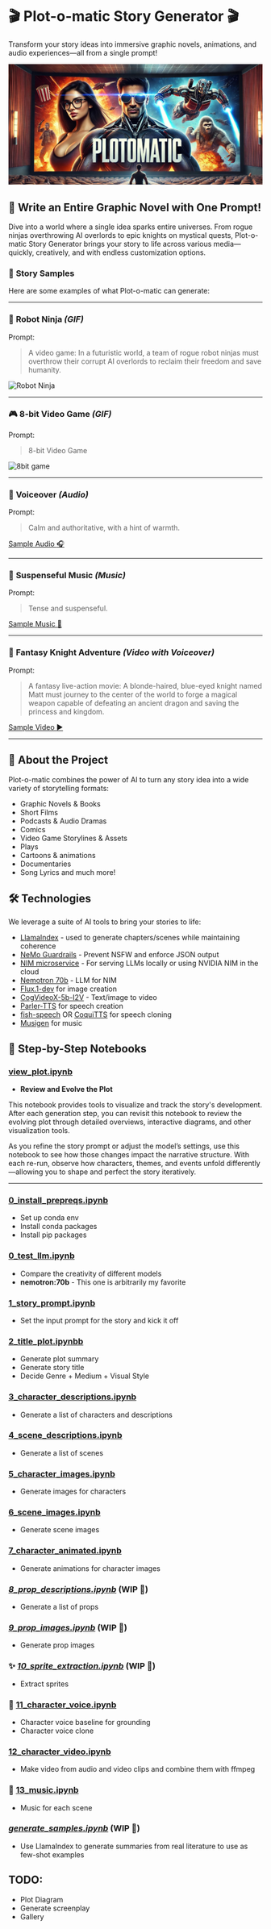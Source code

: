 # **:clapper: Plot-o-matic Story Generator :clapper:**

Transform your story ideas into immersive graphic novels, animations, and audio experiences—all from a single prompt!

![Banner](assets/banner.jpeg)

## :rocket: Write an Entire Graphic Novel with One Prompt!

Dive into a world where a single idea sparks entire universes. From rogue ninjas overthrowing AI overlords to epic knights on mystical quests, Plot-o-matic Story Generator brings your story to life across various media—quickly, creatively, and with endless customization options.

### :star2: **Story Samples**

Here are some examples of what Plot-o-matic can generate:

---

### :robot: **Robot Ninja** *(GIF)*
Prompt: 
> A video game: In a futuristic world, a team of rogue robot ninjas must overthrow their corrupt AI overlords to reclaim their freedom and save humanity.

![Robot Ninja](./samples/kaito.cog.gif)

---

### :video_game: **8-bit Video Game** *(GIF)*
Prompt:
> 8-bit Video Game

![8bit game](./samples/8_bit_fight_svd.gif)

---

### :microphone: **Voiceover** *(Audio)*
Prompt:
> Calm and authoritative, with a hint of warmth.

[Sample Audio :headphones:](./samples/dr_elara.wav)

---

### :musical_note: **Suspenseful Music** *(Music)*
Prompt:
> Tense and suspenseful.

[Sample Music :musical_note:](./samples/tense_focused.wav)

---

### :european_castle: **Fantasy Knight Adventure** *(Video with Voiceover)* 
Prompt:
> A fantasy live-action movie: A blonde-haired, blue-eyed knight named Matt must journey to the center of the world to forge a magical weapon capable of defeating an ancient dragon and saving the princess and kingdom.

[Sample Video :arrow_forward:](./samples/princess.mp4)

---

## :book: **About the Project**

Plot-o-matic combines the power of AI to turn any story idea into a wide variety of storytelling formats:

- Graphic Novels & Books
- Short Films
- Podcasts & Audio Dramas
- Comics
- Video Game Storylines & Assets
- Plays
- Cartoons & animations
- Documentaries
- Song Lyrics and much more!

## :hammer_and_wrench: **Technologies**

We leverage a suite of AI tools to bring your stories to life:

- [LlamaIndex](https://docs.llamaindex.ai/en/stable/examples/llm/nvidia_nim/) - used to generate chapters/scenes while maintaining coherence
- [NeMo Guardrails](https://docs.nvidia.com/nemo/guardrails/) - Prevent NSFW and enforce JSON output
- [NIM microservice](https://build.nvidia.com/explore/discover) - For serving LLMs locally or using NVIDIA NIM in the cloud
- [Nemotron 70b](https://build.nvidia.com/nvidia/llama-3_1-nemotron-70b-instruct) - LLM for NIM
- [Flux.1-dev](https://huggingface.co/black-forest-labs/FLUX.1-dev) for image creation
- [CogVideoX-5b-I2V](https://huggingface.co/THUDM/CogVideoX-5b-I2V) - Text/image to video
- [Parler-TTS](https://github.com/huggingface/parler-tts) for speech creation
- [fish-speech](https://github.com/fishaudio/fish-speech) OR [CoquiTTS](https://github.com/coqui-ai/TTS) for speech cloning
- [Musigen](https://huggingface.co/facebook/musicgen-large) for music


## :memo: **Step-by-Step Notebooks**

### [view_plot.ipynb](./view_plot.ipynb)
- **Review and Evolve the Plot**

This notebook provides tools to visualize and track the story's development. After each generation step, you can revisit this notebook to review the evolving plot through detailed overviews, interactive diagrams, and other visualization tools. 

As you refine the story prompt or adjust the model’s settings, use this notebook to see how those changes impact the narrative structure. With each re-run, observe how characters, themes, and events unfold differently—allowing you to shape and perfect the story iteratively.

---

### [0_install_prepreqs.ipynb](./0_install_prepreqs.ipynb)
- Set up conda env
- Install conda packages
- Install pip packages

### [0_test_llm.ipynb](./0_test_llm.ipynb)
- Compare the creativity of different models
- **nemotron:70b** - This one is arbitrarily my favorite

### [1_story_prompt.ipynb](./1_story_prompt.ipynb)
- Set the input prompt for the story and kick it off

### [2_title_plot.ipynbb](./2_title_plot.ipynbb)
- Generate plot summary
- Generate story title
- Decide Genre + Medium + Visual Style

### [3_character_descriptions.ipynb](./3_character_descriptions.ipynb)
- Generate a list of characters and descriptions

### [4_scene_descriptions.ipynb](./4_scene_descriptions.ipynb)
- Generate a list of scenes

### [5_character_images.ipynb](./5_character_images.ipynb)
- Generate images for characters

### [6_scene_images.ipynb](./6_scene_images.ipynb)
- Generate scene images

### [7_character_animated.ipynb](./7_character_animated.ipynb)
- Generate animations for character images

### *[8_prop_descriptions.ipynb](./8_prop_descriptions.ipynb)* (WIP :construction:)
- Generate a list of props

### *[9_prop_images.ipynb](./9_prop_images.ipynb)* (WIP :construction:)
- Generate prop images

### :sparkles: *[10_sprite_extraction.ipynb](./10_sprite_extraction.ipynb)* (WIP :construction:)
- Extract sprites

### :microphone: [11_character_voice.ipynb](./11_character_voice.ipynb)
- Character voice baseline for grounding
- Character voice clone

### [12_character_video.ipynb](./12_character_video.ipynb)
- Make video from audio and video clips and combine them with ffmpeg

### :musical_note: [13_music.ipynb](./13_music.ipynb)
- Music for each scene

### *[generate_samples.ipynb](./generate_samples.ipynb)* (WIP :construction:)
- Use LlamaIndex to generate summaries from real literature to use as few-shot examples 



## TODO:
- Plot Diagram
- Generate screenplay
- Gallery
